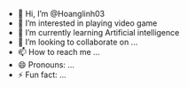 - 👋 Hi, I’m @Hoanglinh03
- 👀 I’m interested in playing video game
- 🌱 I’m currently learning Artificial intelligence
- 💞️ I’m looking to collaborate on ...
- 📫 How to reach me ...
- 😄 Pronouns: ...
- ⚡ Fun fact: ...

<!---
Hoanglinh03/Hoanglinh03 is a ✨ special ✨ repository because its `README.md` (this file) appears on your GitHub profile.
You can click the Preview link to take a look at your changes.
--->
